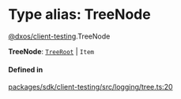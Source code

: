 # Type alias: TreeNode

[@dxos/client-testing](../modules/dxos_client_testing.md).TreeNode

 **TreeNode**: [`TreeRoot`](../classes/dxos_client_testing.TreeRoot.md) \| `Item`

#### Defined in

[packages/sdk/client-testing/src/logging/tree.ts:20](https://github.com/dxos/dxos/blob/main/packages/sdk/client-testing/src/logging/tree.ts#L20)
